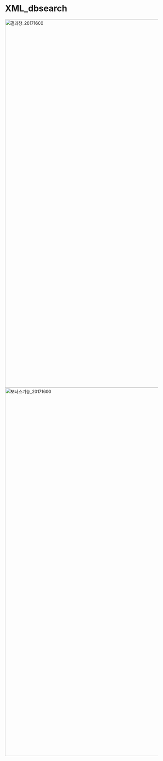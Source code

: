 # XML_dbsearch

<img width="1212" alt="결과창_20171600" src="https://user-images.githubusercontent.com/28584133/99192517-9dce3480-27b6-11eb-9bb6-70c94307a623.png">

<img width="1212" alt="보너스기능_20171600" src="https://user-images.githubusercontent.com/28584133/99192539-b5a5b880-27b6-11eb-9587-fcd8f06d9f10.png">
